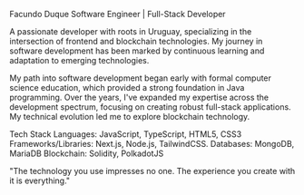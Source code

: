 Facundo Duque
Software Engineer | Full-Stack Developer

A passionate developer with roots in Uruguay, specializing in the intersection of frontend and blockchain technologies. 
My journey in software development has been marked by continuous learning and adaptation to emerging technologies.

My path into software development began early with formal computer science education, which provided a strong foundation in Java programming. Over the years, I've expanded my expertise across the development spectrum, focusing on creating robust full-stack applications.
My technical evolution led me to explore blockchain technology.

Tech Stack
Languages: JavaScript, TypeScript, HTML5, CSS3
Frameworks/Libraries: Next.js, Node.js, TailwindCSS.
Databases: MongoDB, MariaDB
Blockchain: Solidity, PolkadotJS

"The technology you use impresses no one. The experience you create with it is everything."
